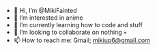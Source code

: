- 👋 Hi, I’m @MikiFainted
- 👀 I’m interested in anime
- 🌱 I’m currently learning how to code and stuff
- 💞️ I’m looking to collaborate on nothing :skull:
- 📫 How to reach me: Gmail; mikiup6@gmail.com

<!---
MikiFainted/MikiFainted is a ✨ special ✨ repository because its `README.md` (this file) appears on your GitHub profile.
You can click the Preview link to take a look at your changes.
--->
